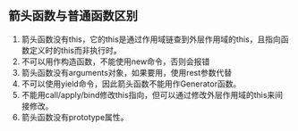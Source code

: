 ## 箭头函数与普通函数区别

1. 箭头函数没有this，它的this是通过作用域链查到外层作用域的this，且指向函数定义时的this而非执行时。
2. 不可以用作构造函数，不能使用new命令，否则会报错
3. 箭头函数没有arguments对象，如果要用，使用rest参数代替
4. 不可以使用yield命令，因此箭头函数不能用作Generator函数。
5. 不能用call/apply/bind修改this指向，但可以通过修改外层作用域的this来间接修改。
6. 箭头函数没有prototype属性。
